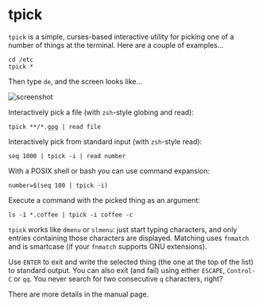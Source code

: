 tpick
=====

`tpick` is a simple, curses-based interactive utility for picking one of a
number of things at the terminal.
Here are a couple of examples...

    cd /etc
    tpick *

Then type `de`, and the screen looks like...

![screenshot](https://raw.githubusercontent.com/smblott-github/tpick/master/misc/screenshot1.png)

Interactively pick a file (with `zsh`-style globing and read):

    tpick **/*.gpg | read file

Interactively pick from standard input (with `zsh`-style read):

    seq 1000 | tpick -i | read number

With a POSIX shell or bash you can use command expansion:

    number=$(seq 100 | tpick -i)

Execute a command with the picked thing as an argument:

    ls -1 *.coffee | tpick -i coffee -c

`tpick` works like `dmenu` or `slmenu`: just start typing characters, and only entries containing those characters are displayed.  Matching uses `fnmatch` and is smartcase (if your `fnmatch` supports GNU extensions).

Use `ENTER` to exit and write the selected thing (the one at the top of the list) to standard output.  You can also exit (and fail) using either `ESCAPE`, `Control-C` or `qq`.  You never search for two consecutive `q` characters, right?

There are more details in the manual page.
